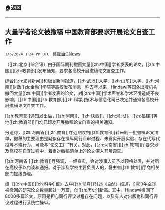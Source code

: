 ###  [:house:返回](README.md)
---


## 大量学者论文被撤稿 中国教育部要求开展论文自查工作
`1/6/2024 1:24 PM UTC ` [轉載自GNews](https://gnews.org/articles/2191084)

（[[zh:北京]]综合讯）由于国际期刊撤回大量[[zh:中国]]学者发表的论文，[[zh:中国]][[zh:教育部]]发布通知，要求各高校开展撤稿论文自查工作。

综合[[zh:澎湃新闻]]和极目新闻报道，[[zh:武汉]]大学、[[zh:山东]]大学、[[zh:河南]]财政[[zh:金融]]学院等高校发布消息，称去年以来，Hindawi等国外出版机构撤回大量[[zh:中国]]学者发表的论文，对[[zh:中国]]学术声誉和学术环境造成不良影响。[[zh:中国]][[zh:教育部]][[zh:科学]]技术与信息化司已决定并通知各高校开展撤稿论文自查工作。

[[zh:教育部]]通知发出后，[[zh:河南]]、[[zh:陕西]]、[[zh:河北]]、[[zh:福建]]等地[[zh:教育部]]门均已印发开展撤稿论文自查的相关通知。

报道称，[[zh:河南省]][[zh:教育]]厅近期收到[[zh:教育部]]转来的一批撤稿论文清单，撤稿的主要理由是疑似存在操纵同行评审过程、未真实开展实验、存在代写代投等不端行为，可能与“论文工厂”有关。对此，[[zh:河南省]][[zh:教育]]厅要求涉及高校在自查过程中，着重对撤稿清单上的论文深入开展调查。

[[zh:河南省]][[zh:教育]]厅强调，一经查实，会对涉事人员予以顶格处理，并对所在高校予以约谈和通报。对于涉及学校主要负责人的，将由省[[zh:教育]]厅商相关部门提级办理。

据《[[zh:中国]][[zh:科学]]报》去年[[zh:12月]]引述《自然》报道，2023年全球被撤回的研究论文数量超过一万篇，创[[zh:历史]]新高。其中，Hindawi撤回了8000多篇论文，原因是担心同行评议过程存在问题，以及有人对出版物和同行评议过程进行系统性操纵。
